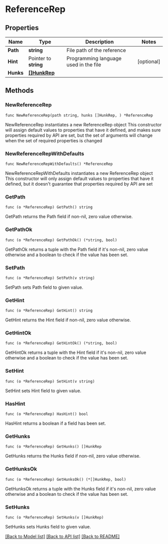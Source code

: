 # ReferenceRep

## Properties

Name | Type | Description | Notes
------------ | ------------- | ------------- | -------------
**Path** | **string** | File path of the reference | 
**Hint** | Pointer to **string** | Programming language used in the file | [optional] 
**Hunks** | [**[]HunkRep**](HunkRep.md) |  | 

## Methods

### NewReferenceRep

`func NewReferenceRep(path string, hunks []HunkRep, ) *ReferenceRep`

NewReferenceRep instantiates a new ReferenceRep object
This constructor will assign default values to properties that have it defined,
and makes sure properties required by API are set, but the set of arguments
will change when the set of required properties is changed

### NewReferenceRepWithDefaults

`func NewReferenceRepWithDefaults() *ReferenceRep`

NewReferenceRepWithDefaults instantiates a new ReferenceRep object
This constructor will only assign default values to properties that have it defined,
but it doesn't guarantee that properties required by API are set

### GetPath

`func (o *ReferenceRep) GetPath() string`

GetPath returns the Path field if non-nil, zero value otherwise.

### GetPathOk

`func (o *ReferenceRep) GetPathOk() (*string, bool)`

GetPathOk returns a tuple with the Path field if it's non-nil, zero value otherwise
and a boolean to check if the value has been set.

### SetPath

`func (o *ReferenceRep) SetPath(v string)`

SetPath sets Path field to given value.


### GetHint

`func (o *ReferenceRep) GetHint() string`

GetHint returns the Hint field if non-nil, zero value otherwise.

### GetHintOk

`func (o *ReferenceRep) GetHintOk() (*string, bool)`

GetHintOk returns a tuple with the Hint field if it's non-nil, zero value otherwise
and a boolean to check if the value has been set.

### SetHint

`func (o *ReferenceRep) SetHint(v string)`

SetHint sets Hint field to given value.

### HasHint

`func (o *ReferenceRep) HasHint() bool`

HasHint returns a boolean if a field has been set.

### GetHunks

`func (o *ReferenceRep) GetHunks() []HunkRep`

GetHunks returns the Hunks field if non-nil, zero value otherwise.

### GetHunksOk

`func (o *ReferenceRep) GetHunksOk() (*[]HunkRep, bool)`

GetHunksOk returns a tuple with the Hunks field if it's non-nil, zero value otherwise
and a boolean to check if the value has been set.

### SetHunks

`func (o *ReferenceRep) SetHunks(v []HunkRep)`

SetHunks sets Hunks field to given value.



[[Back to Model list]](../README.md#documentation-for-models) [[Back to API list]](../README.md#documentation-for-api-endpoints) [[Back to README]](../README.md)


